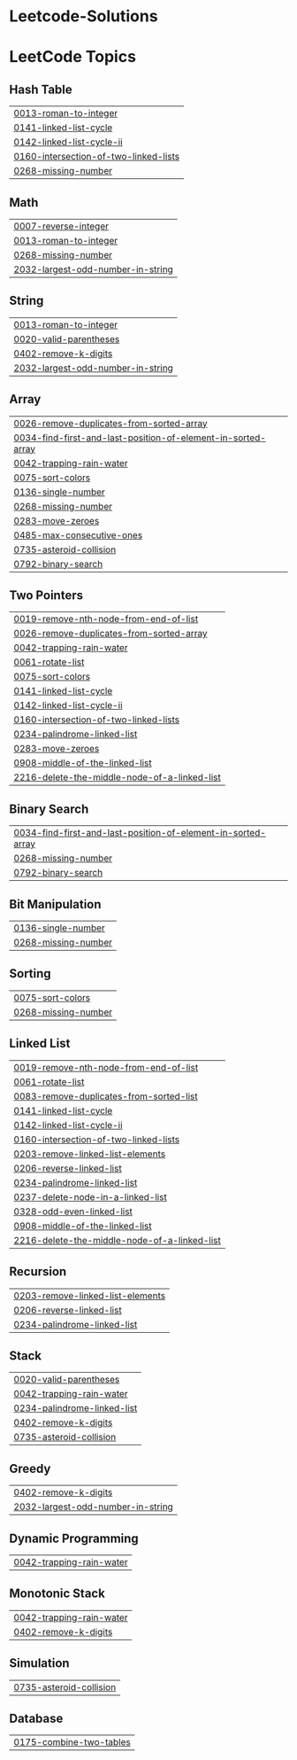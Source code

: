 # Leetcode-Solutions
<!---LeetCode Topics Start-->
# LeetCode Topics
## Hash Table
|  |
| ------- |
| [0013-roman-to-integer](https://github.com/yashysinghal2463/Leetcode-Solutions/tree/master/0013-roman-to-integer) |
| [0141-linked-list-cycle](https://github.com/yashysinghal2463/Leetcode-Solutions/tree/master/0141-linked-list-cycle) |
| [0142-linked-list-cycle-ii](https://github.com/yashysinghal2463/Leetcode-Solutions/tree/master/0142-linked-list-cycle-ii) |
| [0160-intersection-of-two-linked-lists](https://github.com/yashysinghal2463/Leetcode-Solutions/tree/master/0160-intersection-of-two-linked-lists) |
| [0268-missing-number](https://github.com/yashysinghal2463/Leetcode-Solutions/tree/master/0268-missing-number) |
## Math
|  |
| ------- |
| [0007-reverse-integer](https://github.com/yashysinghal2463/Leetcode-Solutions/tree/master/0007-reverse-integer) |
| [0013-roman-to-integer](https://github.com/yashysinghal2463/Leetcode-Solutions/tree/master/0013-roman-to-integer) |
| [0268-missing-number](https://github.com/yashysinghal2463/Leetcode-Solutions/tree/master/0268-missing-number) |
| [2032-largest-odd-number-in-string](https://github.com/yashysinghal2463/Leetcode-Solutions/tree/master/2032-largest-odd-number-in-string) |
## String
|  |
| ------- |
| [0013-roman-to-integer](https://github.com/yashysinghal2463/Leetcode-Solutions/tree/master/0013-roman-to-integer) |
| [0020-valid-parentheses](https://github.com/yashysinghal2463/Leetcode-Solutions/tree/master/0020-valid-parentheses) |
| [0402-remove-k-digits](https://github.com/yashysinghal2463/Leetcode-Solutions/tree/master/0402-remove-k-digits) |
| [2032-largest-odd-number-in-string](https://github.com/yashysinghal2463/Leetcode-Solutions/tree/master/2032-largest-odd-number-in-string) |
## Array
|  |
| ------- |
| [0026-remove-duplicates-from-sorted-array](https://github.com/yashysinghal2463/Leetcode-Solutions/tree/master/0026-remove-duplicates-from-sorted-array) |
| [0034-find-first-and-last-position-of-element-in-sorted-array](https://github.com/yashysinghal2463/Leetcode-Solutions/tree/master/0034-find-first-and-last-position-of-element-in-sorted-array) |
| [0042-trapping-rain-water](https://github.com/yashysinghal2463/Leetcode-Solutions/tree/master/0042-trapping-rain-water) |
| [0075-sort-colors](https://github.com/yashysinghal2463/Leetcode-Solutions/tree/master/0075-sort-colors) |
| [0136-single-number](https://github.com/yashysinghal2463/Leetcode-Solutions/tree/master/0136-single-number) |
| [0268-missing-number](https://github.com/yashysinghal2463/Leetcode-Solutions/tree/master/0268-missing-number) |
| [0283-move-zeroes](https://github.com/yashysinghal2463/Leetcode-Solutions/tree/master/0283-move-zeroes) |
| [0485-max-consecutive-ones](https://github.com/yashysinghal2463/Leetcode-Solutions/tree/master/0485-max-consecutive-ones) |
| [0735-asteroid-collision](https://github.com/yashysinghal2463/Leetcode-Solutions/tree/master/0735-asteroid-collision) |
| [0792-binary-search](https://github.com/yashysinghal2463/Leetcode-Solutions/tree/master/0792-binary-search) |
## Two Pointers
|  |
| ------- |
| [0019-remove-nth-node-from-end-of-list](https://github.com/yashysinghal2463/Leetcode-Solutions/tree/master/0019-remove-nth-node-from-end-of-list) |
| [0026-remove-duplicates-from-sorted-array](https://github.com/yashysinghal2463/Leetcode-Solutions/tree/master/0026-remove-duplicates-from-sorted-array) |
| [0042-trapping-rain-water](https://github.com/yashysinghal2463/Leetcode-Solutions/tree/master/0042-trapping-rain-water) |
| [0061-rotate-list](https://github.com/yashysinghal2463/Leetcode-Solutions/tree/master/0061-rotate-list) |
| [0075-sort-colors](https://github.com/yashysinghal2463/Leetcode-Solutions/tree/master/0075-sort-colors) |
| [0141-linked-list-cycle](https://github.com/yashysinghal2463/Leetcode-Solutions/tree/master/0141-linked-list-cycle) |
| [0142-linked-list-cycle-ii](https://github.com/yashysinghal2463/Leetcode-Solutions/tree/master/0142-linked-list-cycle-ii) |
| [0160-intersection-of-two-linked-lists](https://github.com/yashysinghal2463/Leetcode-Solutions/tree/master/0160-intersection-of-two-linked-lists) |
| [0234-palindrome-linked-list](https://github.com/yashysinghal2463/Leetcode-Solutions/tree/master/0234-palindrome-linked-list) |
| [0283-move-zeroes](https://github.com/yashysinghal2463/Leetcode-Solutions/tree/master/0283-move-zeroes) |
| [0908-middle-of-the-linked-list](https://github.com/yashysinghal2463/Leetcode-Solutions/tree/master/0908-middle-of-the-linked-list) |
| [2216-delete-the-middle-node-of-a-linked-list](https://github.com/yashysinghal2463/Leetcode-Solutions/tree/master/2216-delete-the-middle-node-of-a-linked-list) |
## Binary Search
|  |
| ------- |
| [0034-find-first-and-last-position-of-element-in-sorted-array](https://github.com/yashysinghal2463/Leetcode-Solutions/tree/master/0034-find-first-and-last-position-of-element-in-sorted-array) |
| [0268-missing-number](https://github.com/yashysinghal2463/Leetcode-Solutions/tree/master/0268-missing-number) |
| [0792-binary-search](https://github.com/yashysinghal2463/Leetcode-Solutions/tree/master/0792-binary-search) |
## Bit Manipulation
|  |
| ------- |
| [0136-single-number](https://github.com/yashysinghal2463/Leetcode-Solutions/tree/master/0136-single-number) |
| [0268-missing-number](https://github.com/yashysinghal2463/Leetcode-Solutions/tree/master/0268-missing-number) |
## Sorting
|  |
| ------- |
| [0075-sort-colors](https://github.com/yashysinghal2463/Leetcode-Solutions/tree/master/0075-sort-colors) |
| [0268-missing-number](https://github.com/yashysinghal2463/Leetcode-Solutions/tree/master/0268-missing-number) |
## Linked List
|  |
| ------- |
| [0019-remove-nth-node-from-end-of-list](https://github.com/yashysinghal2463/Leetcode-Solutions/tree/master/0019-remove-nth-node-from-end-of-list) |
| [0061-rotate-list](https://github.com/yashysinghal2463/Leetcode-Solutions/tree/master/0061-rotate-list) |
| [0083-remove-duplicates-from-sorted-list](https://github.com/yashysinghal2463/Leetcode-Solutions/tree/master/0083-remove-duplicates-from-sorted-list) |
| [0141-linked-list-cycle](https://github.com/yashysinghal2463/Leetcode-Solutions/tree/master/0141-linked-list-cycle) |
| [0142-linked-list-cycle-ii](https://github.com/yashysinghal2463/Leetcode-Solutions/tree/master/0142-linked-list-cycle-ii) |
| [0160-intersection-of-two-linked-lists](https://github.com/yashysinghal2463/Leetcode-Solutions/tree/master/0160-intersection-of-two-linked-lists) |
| [0203-remove-linked-list-elements](https://github.com/yashysinghal2463/Leetcode-Solutions/tree/master/0203-remove-linked-list-elements) |
| [0206-reverse-linked-list](https://github.com/yashysinghal2463/Leetcode-Solutions/tree/master/0206-reverse-linked-list) |
| [0234-palindrome-linked-list](https://github.com/yashysinghal2463/Leetcode-Solutions/tree/master/0234-palindrome-linked-list) |
| [0237-delete-node-in-a-linked-list](https://github.com/yashysinghal2463/Leetcode-Solutions/tree/master/0237-delete-node-in-a-linked-list) |
| [0328-odd-even-linked-list](https://github.com/yashysinghal2463/Leetcode-Solutions/tree/master/0328-odd-even-linked-list) |
| [0908-middle-of-the-linked-list](https://github.com/yashysinghal2463/Leetcode-Solutions/tree/master/0908-middle-of-the-linked-list) |
| [2216-delete-the-middle-node-of-a-linked-list](https://github.com/yashysinghal2463/Leetcode-Solutions/tree/master/2216-delete-the-middle-node-of-a-linked-list) |
## Recursion
|  |
| ------- |
| [0203-remove-linked-list-elements](https://github.com/yashysinghal2463/Leetcode-Solutions/tree/master/0203-remove-linked-list-elements) |
| [0206-reverse-linked-list](https://github.com/yashysinghal2463/Leetcode-Solutions/tree/master/0206-reverse-linked-list) |
| [0234-palindrome-linked-list](https://github.com/yashysinghal2463/Leetcode-Solutions/tree/master/0234-palindrome-linked-list) |
## Stack
|  |
| ------- |
| [0020-valid-parentheses](https://github.com/yashysinghal2463/Leetcode-Solutions/tree/master/0020-valid-parentheses) |
| [0042-trapping-rain-water](https://github.com/yashysinghal2463/Leetcode-Solutions/tree/master/0042-trapping-rain-water) |
| [0234-palindrome-linked-list](https://github.com/yashysinghal2463/Leetcode-Solutions/tree/master/0234-palindrome-linked-list) |
| [0402-remove-k-digits](https://github.com/yashysinghal2463/Leetcode-Solutions/tree/master/0402-remove-k-digits) |
| [0735-asteroid-collision](https://github.com/yashysinghal2463/Leetcode-Solutions/tree/master/0735-asteroid-collision) |
## Greedy
|  |
| ------- |
| [0402-remove-k-digits](https://github.com/yashysinghal2463/Leetcode-Solutions/tree/master/0402-remove-k-digits) |
| [2032-largest-odd-number-in-string](https://github.com/yashysinghal2463/Leetcode-Solutions/tree/master/2032-largest-odd-number-in-string) |
## Dynamic Programming
|  |
| ------- |
| [0042-trapping-rain-water](https://github.com/yashysinghal2463/Leetcode-Solutions/tree/master/0042-trapping-rain-water) |
## Monotonic Stack
|  |
| ------- |
| [0042-trapping-rain-water](https://github.com/yashysinghal2463/Leetcode-Solutions/tree/master/0042-trapping-rain-water) |
| [0402-remove-k-digits](https://github.com/yashysinghal2463/Leetcode-Solutions/tree/master/0402-remove-k-digits) |
## Simulation
|  |
| ------- |
| [0735-asteroid-collision](https://github.com/yashysinghal2463/Leetcode-Solutions/tree/master/0735-asteroid-collision) |
## Database
|  |
| ------- |
| [0175-combine-two-tables](https://github.com/yashysinghal2463/Leetcode-Solutions/tree/master/0175-combine-two-tables) |
<!---LeetCode Topics End-->
